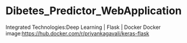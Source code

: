 # Dibetes_Predictor_WebApplication

Integrated Technologies:Deep Learning | Flask | Docker
Docker image:https://hub.docker.com/r/priyankagavali/keras-flask 
